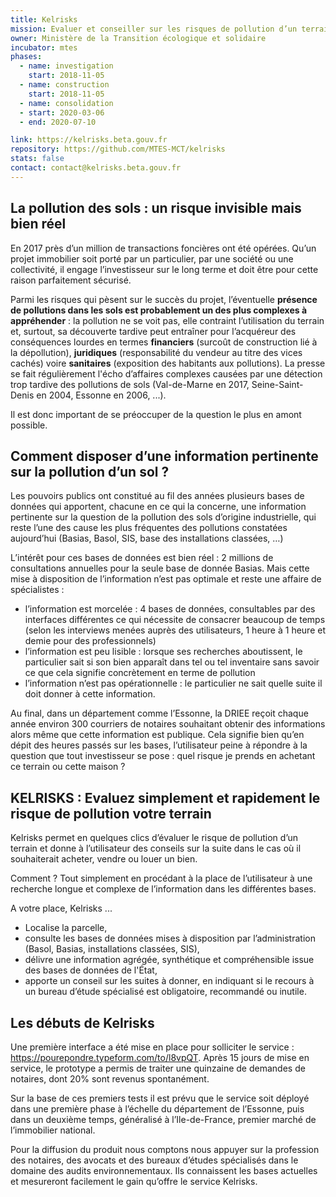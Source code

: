 ```yaml
---
title: Kelrisks
mission: Evaluer et conseiller sur les risques de pollution d’un terrain.
owner: Ministère de la Transition écologique et solidaire
incubator: mtes
phases:
  - name: investigation
    start: 2018-11-05
  - name: construction
    start: 2018-11-05
  - name: consolidation
  - start: 2020-03-06
  - end: 2020-07-10

link: https://kelrisks.beta.gouv.fr
repository: https://github.com/MTES-MCT/kelrisks
stats: false
contact: contact@kelrisks.beta.gouv.fr
---
```


## La pollution des sols : un risque invisible mais bien réel
En 2017 près d’un million de transactions foncières ont été opérées. Qu’un projet immobilier soit porté par un particulier, par une société ou une collectivité, il engage l’investisseur sur le long terme et doit être pour cette raison parfaitement sécurisé. 

Parmi les risques qui pèsent sur le succès du projet, l’éventuelle **présence de pollutions dans les sols est probablement un des plus complexes à appréhender** : la pollution ne se voit pas, elle contraint l’utilisation du terrain et, surtout, sa découverte tardive peut entraîner pour l’acquéreur des conséquences lourdes en termes **financiers** (surcoût de construction lié à la dépollution), **juridiques** (responsabilité du vendeur au titre des vices cachés) voire **sanitaires** (exposition des habitants aux pollutions). La presse se fait régulièrement l'écho d’affaires complexes causées par une détection trop tardive des pollutions de sols (Val-de-Marne en 2017, Seine-Saint-Denis en 2004, Essonne en 2006, ...).

Il est donc important de se préoccuper de la question le plus en amont possible. 

## Comment disposer d’une information pertinente sur la pollution d’un sol ? 
Les pouvoirs publics ont constitué au fil des années plusieurs bases de données qui apportent, chacune en ce qui la concerne, une information pertinente sur la question de la pollution des sols d’origine industrielle, qui reste l’une des cause les plus fréquentes des pollutions constatées aujourd’hui (Basias, Basol, SIS, base des installations classées, …) 

L’intérêt pour ces bases de données est bien réel  : 2 millions de consultations annuelles pour la seule base de donnée Basias. 
Mais cette mise à disposition de l’information n’est pas optimale et reste une affaire de spécialistes :
* l’information est morcelée : 4 bases de données, consultables par des interfaces différentes ce qui  nécessite de consacrer beaucoup de temps (selon les interviews menées auprès des utilisateurs, 1 heure à 1 heure et demie pour des professionnels) 
* l’information est peu lisible : lorsque ses recherches aboutissent, le particulier sait si son bien apparaît dans tel ou tel inventaire sans savoir ce que cela signifie concrètement en terme de pollution
* l’information n’est pas opérationnelle : le particulier ne sait quelle suite il doit donner à cette information.

Au final, dans un département comme l’Essonne, la DRIEE reçoit chaque année environ 300 courriers de notaires souhaitant obtenir des informations alors même que cette information est publique. Cela signifie bien qu’en dépit des heures passés sur les bases, l’utilisateur  peine à répondre à la question que tout investisseur se pose : quel risque je prends en achetant ce terrain ou cette maison ? 

## KELRISKS : Evaluez simplement et rapidement le risque de pollution votre terrain
Kelrisks permet en quelques clics d’évaluer le risque de pollution d’un terrain et donne à l’utilisateur des conseils sur la suite dans le cas où il souhaiterait acheter, vendre ou louer un bien.  

Comment ? Tout simplement en procédant à la place de l’utilisateur à une recherche longue et complexe de l’information dans les différentes bases.  

A votre place, Kelrisks ...
* Localise la parcelle, 
* consulte les bases de données mises à disposition par l’administration (Basol, Basias, installations classées, SIS), 
* délivre une information agrégée, synthétique et compréhensible issue des bases de données de l'État,
* apporte un conseil sur les suites à donner, en indiquant si le recours à un bureau d’étude spécialisé est obligatoire, recommandé ou inutile.

## Les débuts de Kelrisks
Une première interface a été mise en place pour solliciter le service : https://pourepondre.typeform.com/to/l8vpQT.
Après 15 jours de mise en service,  le prototype a permis de traiter une quinzaine de demandes de notaires, dont 20% sont revenus spontanément. 

Sur la base de ces premiers tests il est prévu que le service soit déployé dans une première phase à l’échelle du département de l’Essonne, puis dans un deuxième temps, généralisé à l’Ile-de-France, premier marché de l’immobilier national.  

Pour la diffusion du produit nous comptons nous appuyer sur la profession des notaires, des avocats et des bureaux d’études spécialisés dans le domaine des audits environnementaux. Ils connaissent les bases actuelles et mesureront facilement le gain qu’offre le service Kelrisks.
